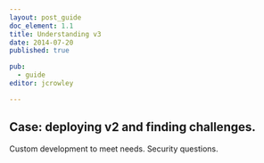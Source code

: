 ```yaml
---
layout: post_guide
doc_element: 1.1
title: Understanding v3
date: 2014-07-20
published: true

pub: 
  - guide
editor: jcrowley

---
```


## Case: deploying v2 and finding challenges.

Custom development to meet needs. Security questions.


